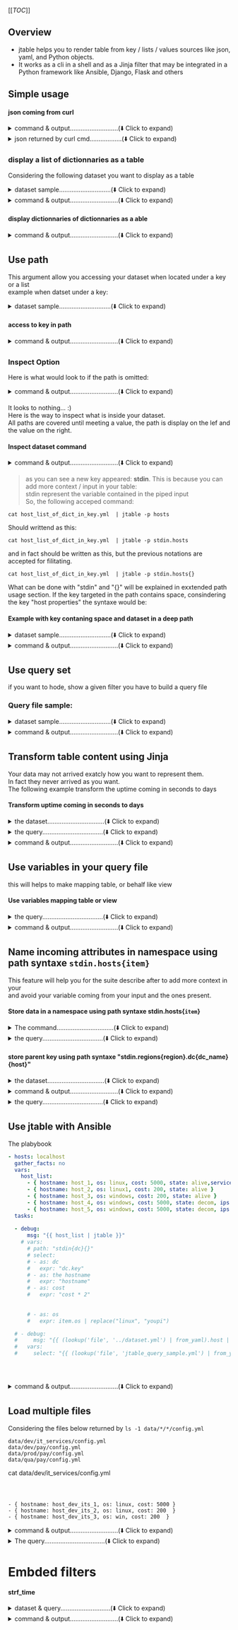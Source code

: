 [[_TOC_]]
## Overview  
- jtable helps you to render table from key / lists / values sources like json, yaml, and Python objects.  
- It works as a cli in a shell and as a Jinja filter that may be integrated in a Python framework like Ansible, Django, Flask and others  
## Simple usage

  
#### json coming from curl
<details>

<summary>command & output...........................(⬇️ Click to expand)</summary>  


command: 
```bash
curl -s https://samples-files.com/samples/Code/json/sample3.json | jtable -p books
```
output:

```text
title                                  author               genre
-------------------------------------  -------------------  -----------
The Catcher in the Rye                 J.D. Salinger        Fiction
To Kill a Mockingbird                  Harper Lee           Classics
The Great Gatsby                       F. Scott Fitzgerald  Classics
Sapiens: A Brief History of Humankind  Yuval Noah Harari    Non-Fiction

```
</details>

<details>

<summary>json returned by curl cmd..................(⬇️ Click to expand)</summary>  


```json
{
    "books": [
      {
        "title": "The Catcher in the Rye",
        "author": "J.D. Salinger",
        "genre": "Fiction"
      },
      {
        "title": "To Kill a Mockingbird",
        "author": "Harper Lee",
        "genre": "Classics"
      },
      {
        "title": "The Great Gatsby",
        "author": "F. Scott Fitzgerald",
        "genre": "Classics"
      },
      {
        "title": "Sapiens: A Brief History of Humankind",
        "author": "Yuval Noah Harari",
        "genre": "Non-Fiction"
      }
    ]
  }
  
```
</details>

### display a list of dictionnaries as a table
Considering the following dataset you want to display as a table  

<details>

<summary>dataset sample.............................(⬇️ Click to expand)</summary>  

```file: host_list_of_dict.yml```

```yaml
- hostname: host_1
  os: linux
  cost: 5000
  state: alive
  env: qua
- hostname: host_2
  os: linux
  cost: 5000
  state: alive
  env: qua
- hostname: host_3
  os: linux
  state: unreachable
  env: qua


```
</details>

<details>

<summary>command & output...........................(⬇️ Click to expand)</summary>  


command: 
```bash
cat host_list_of_dict.yml  | jtable
```
output:

```text
hostname    os       cost  state        env
----------  -----  ------  -----------  -----
host_1      linux    5000  alive        qua
host_2      linux    5000  alive        qua
host_3      linux          unreachable  qua

```
</details>

  
#### display dictionnaries of dictionnaries as a able
<details>

<summary>command & output...........................(⬇️ Click to expand)</summary>  


command: 
```bash
cat host_dict_of_dict.yml  | jtable
```
output:

```text
key     value.os      value.cost  value.state
------  ----------  ------------  -------------
host_1  linux               5000  alive
host_2  linux,               200  alive
host_3  linux,                    unreachable

```
</details>

## Use path  
This argument allow you accessing  your dataset when located under a key or a list  
example when datset under a key:  

<details>

<summary>dataset sample.............................(⬇️ Click to expand)</summary>  

```host_list_of_dict_in_key.yml```

```yaml
hosts:
  - hostname: host_1
    os: linux
    cost: 5000
    state: alive
    env: qua
  - hostname: host_2
    os: windows
    cost: 5000
    state: alive
    env: qua
  - hostname: host_3
    os: linux
    state: unreachable
    env: qua


```
</details>

  
#### access to key in path
<details>

<summary>command & output...........................(⬇️ Click to expand)</summary>  


command: 
```bash
cat host_list_of_dict_in_key.yml  | jtable -p hosts
```
output:

```text
hostname    os         cost  state        env
----------  -------  ------  -----------  -----
host_1      linux      5000  alive        qua
host_2      windows    5000  alive        qua
host_3      linux            unreachable  qua

```
</details>

### Inspect Option
Here is what would look to if the path is omitted:  

<details>

<summary>command & output...........................(⬇️ Click to expand)</summary>  


command: 
```bash
cat host_list_of_dict_in_key.yml | jtable
```
output:

```text
key    value.hostname    value.os    value.cost    value.state    value.env
-----  ----------------  ----------  ------------  -------------  -----------
hosts

```
</details>

It looks to nothing... :)  
Here is the way to inspect what is inside your dataset.  
All paths are covered until meeting a value, the path is display on the lef and the value on the right.

  
#### Inspect dataset command
<details>

<summary>command & output...........................(⬇️ Click to expand)</summary>  


command: 
```bash
cat host_list_of_dict_in_key.yml  | jtable --inspect
```
output:

```text
path                     value
-----------------------  -----------
stdin.hosts[0].hostname  host_1
stdin.hosts[0].os        linux
stdin.hosts[0].cost      5000
stdin.hosts[0].state     alive
stdin.hosts[0].env       qua
stdin.hosts[1].hostname  host_2
stdin.hosts[1].os        windows
stdin.hosts[1].cost      5000
stdin.hosts[1].state     alive
stdin.hosts[1].env       qua
stdin.hosts[2].hostname  host_3
stdin.hosts[2].os        linux
stdin.hosts[2].state     unreachable
stdin.hosts[2].env       qua

```
</details>

<!-- -->  
> as you can see a new key appeared: **stdin**. This is because you can add more context / input in your table:  
  stdin represent the variable contained in the piped input  
So, the following acceped command:  
```
cat host_list_of_dict_in_key.yml  | jtable -p hosts
```
Should writtend as this:  
```
cat host_list_of_dict_in_key.yml  | jtable -p stdin.hosts
```
and in fact should be written as this, but the previous notations are accepted for filitating.
```
cat host_list_of_dict_in_key.yml  | jtable -p stdin.hosts{}
```
What can be done with "stdin" and "{}" will be explained in exxtended path usage section.
If the key targeted in the path contains space, consindering the key "host properties" the syntaxe would be:  
#### Example with key contaning space and dataset in a deep path

<details>

<summary>dataset sample.............................(⬇️ Click to expand)</summary>  


```yaml
region:
  East:
    "Data Center":
      dc_1:
        hosts:
          - hostname: host_1
            os: linux
            cost: 5000
            state: alive
            env: qua
          - hostname: host_2
            os: linux
            cost: 5000
            state: alive
            env: qua
          - hostname: host_3
            os: linux
            state: unreachable
            env: qua


```
</details>

<details>

<summary>command & output...........................(⬇️ Click to expand)</summary>  


command: 
```bash
cat key_containing_space.yml | jtable -p "region.East['Data Center'].dc_1.hosts"
```
output:

```
hostname    os       cost  state        env
----------  -----  ------  -----------  -----
host_1      linux    5000  alive        qua
host_2      linux    5000  alive        qua
host_3      linux          unreachable  qua

```
</details>

## Use query set
if you want to hode, show a given filter you have to build a query file
### Query file sample:
<details>

<summary>dataset sample.............................(⬇️ Click to expand)</summary>  


```yaml
hosts:
  - hostname: host_1
    os: linux
    cost: 5000
    state: alive
    env: qua
  - hostname: host_2
    os: windows
    cost: 5000
    state: alive
    env: qua
  - hostname: host_3
    os: linux
    state: unreachable
    env: qua


```
</details>

<details>

<summary>command & output...........................(⬇️ Click to expand)</summary>  


command: 
```bash
cat host_list_of_dict_in_key.yml | jtable -p hosts -q select_host_basic.yml
```
output:

```
host    os type
------  ---------
host_1  linux
host_2  windows
host_3  linux

```
</details>

## Transform table content using Jinja  
Your data may not arrived exatcly how you want to represent them.  
In fact they never arrived as you want.  
The following example transform the uptime coming in seconds to days

  
#### Transform uptime coming in seconds to days
<details>

<summary>the dataset................................(⬇️ Click to expand)</summary>  


```yaml
hosts:
  - hostname: host_1
    os: linux
    uptime: 1879723
    state: alive
    env: qua
    dc: dc_1
  - hostname: host_2
    uptime: 6879723
    state: alive
    env: qua
    dc: dc_2
  - hostname: host_3
    uptime: 23455
    os: linux
    state: unreachable
    env: qua
    dc: dc_3


```
</details>

<details>

<summary>the query..................................(⬇️ Click to expand)</summary>  


```yaml
select:
  - as: host
    expr: hostname
  - as: os type
    expr: os
  - as: uptime in days
    expr: "(((uptime | int ) / (60 * 60 * 24)) | string).split('.')[0] | string + ' days'"
```
</details>

<details>

<summary>command & output...........................(⬇️ Click to expand)</summary>  


command: 
```bash
cat uptime_dataset.yml | jtable -p hosts -q uptime_view.yml
```
output:

```
host    os type    uptime in days
------  ---------  ----------------
host_1  linux      21 days
host_2  linux      79 days
host_3  linux      0 days

```
</details>

## Use variables in your query file
this will helps to make mapping table, or behalf like view

  
#### Use variables mapping table or view
<details>

<summary>the query..................................(⬇️ Click to expand)</summary>  


```yaml
vars:
  dc_location:
    dc_1: East
    dc_2: North
  uptime_in_day: "{{ ((( uptime | int ) / (60 * 60 * 24)) | string).split('.')[0] }}"

select:
  - as: region
    expr: dc_location[dc]
  - as: dc name
    expr: dc
  - as: host
    expr: hostname
  - as: os type
    expr: os
  - as: uptime in days
    expr: "(uptime_in_day | string ) + ' days' if uptime_in_day | int > 1 
      else (uptime_in_day | string ) +  ' day'"
  - as: sanity status
    expr: "'🔥 uptime exceed' if  uptime_in_day | int > 31 else '✅'"
```
</details>

<details>

<summary>command & output...........................(⬇️ Click to expand)</summary>  


command: 
```bash
cat uptime_dataset.yml | jtable -p hosts -q uptime_view_with_vars.yml
```
output:

```
region    dc name    host    os type    uptime in days    sanity status
--------  ---------  ------  ---------  ----------------  ---------------
East      dc_1       host_1  linux      21 days           ✅
North     dc_2       host_2  linux      79 days           🔥 uptime exceed
          dc_3       host_3  linux      0 day             ✅

```
</details>

## Name incoming attributes in namespace using **path** syntaxe ```stdin.hosts{item}```
This feature will help you for the suite describe after to add more context in your  
and avoid your variable coming from your input and the ones present.

  
#### Store data in a namespace using path syntaxe stdin.hosts{```item```}
<details>

<summary>The command................................(⬇️ Click to expand)</summary>  

```
cat uptime_dataset.yml | jtable -p "stdin.hosts{host}" -q name_incoming_attribute.yml
```

</details>

<details>

<summary>the query..................................(⬇️ Click to expand)</summary>  


```yaml
select:
  - as: hostname
    expr: host.hostname
  - as: os
    expr: host.os
```
</details>

  
#### store parent key using path syntaxe "stdin.regions{region}.dc{dc_name}{host}"
<details>

<summary>the dataset................................(⬇️ Click to expand)</summary>  


```yaml
regions:
  west coast:
    dc:
      dc_a: 
        - { hostname: host_a_1, os: linux, state: alive }
        - { hostname: host_a_2, os: linux, state: "unreachable" }
        - { hostname: host_a_3, os: linux, state: alive }
      dc_b: 
        - { hostname: host_b_1, os: linux, state: alive }
        - { hostname: host_b_2, os: linux, state: alive }
        - { hostname: host_b_3, os: linux, state: alive }
  east:
    dc:
      dc_c:
        - { hostname: host_c_1, os: linux, state: alive }
        - { hostname: host_c_2, os: linux, state: alive }
        - { hostname: host_c_3, os: linux, state: alive }


```
</details>

<details>

<summary>command & output...........................(⬇️ Click to expand)</summary>  


command: 
```bash
cat region_dataset.yml | jtable -p "stdin.regions{region}.dc{dc}{host}" -q region_view.yml
```
output:

```
dc name    region      hostname    os     state
---------  ----------  ----------  -----  -----------
dc_a       west coast  host_a_1    linux  alive
dc_a       west coast  host_a_2    linux  unreachable
dc_a       west coast  host_a_3    linux  alive
dc_b       west coast  host_b_1    linux  alive
dc_b       west coast  host_b_2    linux  alive
dc_b       west coast  host_b_3    linux  alive
dc_c       east        host_c_1    linux  alive
dc_c       east        host_c_2    linux  alive
dc_c       east        host_c_3    linux  alive

```
</details>

<details>

<summary>the query..................................(⬇️ Click to expand)</summary>  


```yaml
select:
- as: dc name
  expr: dc.key
- as: region
  expr: region.key
- as: hostname
  expr: host.hostname
- as: os
  expr: host.os
- as: state
  expr: host.state
```
</details>

## Use jtable with Ansible
The plabybook

```yaml
- hosts: localhost
  gather_facts: no
  vars:
    host_list:
      - { hostname: host_1, os: linux, cost: 5000, state: alive,service: {name: "service1\nservice_3"}  }
      - { hostname: host_2, os: linux1, cost: 200, state: alive }
      - { hostname: host_3, os: windows, cost: 200, state: alive }
      - { hostname: host_4, os: windows, cost: 5000, state: decom, ips: ['192.168.1.1','192.168.1.2'] }
      - { hostname: host_5, os: windows, cost: 5000, state: decom, ips: [] }
  tasks:
      
  - debug:
      msg: "{{ host_list | jtable }}"
    # vars:
      # path: "stdin{dc}{}"
      # select:
      # - as: dc
      #   expr: "dc.key"
      # - as: the hostname
      #   expr: "hostname"
      # - as: cost
      #   expr: "cost * 2"
      
        
      # - as: os
      #   expr: item.os | replace("linux", "youpi")

  # - debug:
  #     msg: "{{ (lookup('file', '../dataset.yml') | from_yaml).host | jtable(select) }}"
  #   vars:
  #     select: "{{ (lookup('file', 'jtable_query_sample.yml') | from_yaml).select }}"

        



```
<details>

<summary>command & output...........................(⬇️ Click to expand)</summary>  


command: 
```bash
ansible-playbook ansible_playbook_example.yml
```
output:

```bash
💥 Something was wrong with this report
```
</details>

## Load multiple files
Considering the files below returned by ```ls -1 data/*/*/config.yml```

```
data/dev/it_services/config.yml
data/dev/pay/config.yml
data/prod/pay/config.yml
data/qua/pay/config.yml

```
cat data/dev/it_services/config.yml

```



- { hostname: host_dev_its_1, os: linux, cost: 5000 }
- { hostname: host_dev_its_2, os: linux, cost: 200  }
- { hostname: host_dev_its_3, os: win, cost: 200  }

```
<details>

<summary>command & output...........................(⬇️ Click to expand)</summary>  


command: 
```bash
jtable -jfs "{input}:data/*/*/config.yml" -p input{file}.content -q load_multi_json_queryset.yml
```
output:

```bash
env    dept         hostname          os       cost
-----  -----------  ----------------  -----  ------
dev    it_services  host_dev_its_1    linux    5000
dev    it_services  host_dev_its_2    linux     200
dev    it_services  host_dev_its_3    win       200
dev    pay          host_dev_pay_1    linux    5000
dev    pay          host_dev_pay_2    linux     200
dev    pay          host_dev_pay_3    win       200
prod   pay          host_dev_pay_22   linux    5000
prod   pay          host_dev_pay_44   linux     200
prod   pay          host_dev_pay_33   win       200
qua    pay          host_qua_pay_22   linux    5000
qua    pay          host_qua_pay_444  linux     200
qua    pay          host_qua_pay_3R3  win       200

```
</details>

<details>

<summary>The query..................................(⬇️ Click to expand)</summary>  


```yaml


select:
  - as: env
    expr: file.path.split('/')[1]
  - as: dept
    expr: file.path.split('/')[2]
  - as: hostname
    expr: hostname
  - as: os
    expr: os
  - as: cost
    expr: cost
```
</details>

# Embded filters
  
#### strf_time
<details>

<summary>dataset & query............................(⬇️ Click to expand)</summary>  


```yaml
facts:
  host_list:
    - { hostname: host_1, os: linux, cost: 5000, state: alive, env: '{ "env": "qua" }', order_date: "2016-08-14 20:00:12"  }
    - { hostname: host_2, os: linux, cost: 200, env: '{ "env": "test" }', order_date: "2016-08-14 20:00:12"}
    - { hostname: host_3, os: linux, cost: 200, state: alive, env: '{ "env": "dev" }'  , order_date: "2017-02-13 20:00:12"}
    - { hostname: host_3, os: linux, cost: 200, state: alive, env: '{ "env": "qua" }'  , order_date: "2018-09-14 14:00:12"}

path: "host_list{}"

select:
  - as: hostname
    expr: hostname
  - as: os
    expr: os
  - as: cost
    expr: cost 
  - as: state
    expr: state
  - as: order_date
    expr: '(("2016-08-14 20:00:12" | to_datetime) - ("2015-12-25" | to_datetime("%Y-%m-%d"))).total_seconds()'
  - as: strftime 
    expr: "  (order_date|to_datetime).strftime('%s') "
```
</details>

<details>

<summary>command & output...........................(⬇️ Click to expand)</summary>  


command: 
```bash
jtable -q strf_time_example.yml
```
output:

```
hostname    os       cost  state      order_date    strftime
----------  -----  ------  -------  ------------  ----------
host_1      linux    5000  alive     2.02032e+07  1471204812
host_2      linux     200  alive     2.02032e+07  1471204812
host_3      linux     200  alive     2.02032e+07  1487016012
host_3      linux     200  alive     2.02032e+07  1536933612

```
</details>

